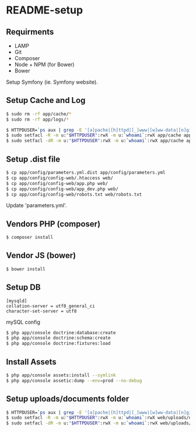 # README-setup

## Requirments

* LAMP
* Git
* Composer
* Node + NPM (for Bower)
* Bower


Setup Symfony (ie. Symfony website).

## Setup Cache and Log

```sh
$ sudo rm -rf app/cache/*
$ sudo rm -rf app/logs/*

$ HTTPDUSER=`ps aux | grep -E '[a]pache|[h]ttpd|[_]www|[w]ww-data|[n]ginx' | grep -v root | head -1 | cut -d\  -f1`
$ sudo setfacl -R -m u:"$HTTPDUSER":rwX -m u:`whoami`:rwX app/cache app/logs
$ sudo setfacl -dR -m u:"$HTTPDUSER":rwX -m u:`whoami`:rwX app/cache app/logs
```

## Setup .dist file

```sh
$ cp app/config/parameters.yml.dist app/config/parameters.yml
$ cp app/config/config-web/.htaccess web/
$ cp app/config/config-web/app.php web/
$ cp app/config/config-web/app_dev.php web/
$ cp app/config/config-web/robots.txt web/robots.txt
```

Update 'parameters.yml'.

## Vendors PHP (composer)

```sh
$ composer install
```

## Vendor JS (bower)

```sh
$ bower install
```

## Setup DB

```
[mysqld]
collation-server = utf8_general_ci
character-set-server = utf8
```
mySQL config

```sh
$ php app/console doctrine:database:create
$ php app/console doctrine:schema:create
$ php app/console doctrine:fixtures:load
```

## Install Assets

```sh
$ php app/console assets:install --symlink
$ php app/console assetic:dump --env=prod --no-debug
```

## Setup uploads/documents folder

```sh
$ HTTPDUSER=`ps aux | grep -E '[a]pache|[h]ttpd|[_]www|[w]ww-data|[n]ginx' | grep -v root | head -1 | cut -d\  -f1`
$ sudo setfacl -R -m u:"$HTTPDUSER":rwX -m u:`whoami`:rwX web/uploads/documents
$ sudo setfacl -dR -m u:"$HTTPDUSER":rwX -m u:`whoami`:rwX web/uploads/documents
```

